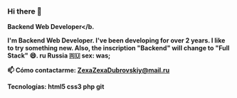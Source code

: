 ### Hi there 👋

<b>Backend Web Developer</b.

I'm Backend Web Developer. I've been developing for over 2 years. I like to try something new. Also, the inscription "Backend" will change to "Full Stack" 😄.
ru Russia &#127479;&#127482;
sex: was;

📫 Cómo contactarme: ZexaZexaDubrovskiy@mail.ru

Tecnologías:
html5 css3 php git
